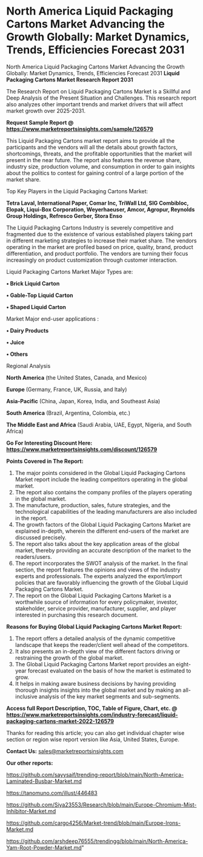 # North America Liquid Packaging Cartons Market Advancing the Growth Globally: Market Dynamics, Trends, Efficiencies Forecast 2031
North America Liquid Packaging Cartons Market Advancing the Growth Globally: Market Dynamics, Trends, Efficiencies Forecast 2031
<strong>Liquid Packaging Cartons Market Research Report 2031</strong>

The Research Report on Liquid Packaging Cartons Market is a Skillful and Deep Analysis of the Present Situation and Challenges. This research report also analyzes other important trends and market drivers that will affect market growth over 2025-2031.

<strong>Request Sample Report @ <a href=https://www.marketreportsinsights.com/sample/126579>https://www.marketreportsinsights.com/sample/126579</a></strong>

This Liquid Packaging Cartons market report aims to provide all the participants and the vendors will all the details about growth factors, shortcomings, threats, and the profitable opportunities that the market will present in the near future. The report also features the revenue share, industry size, production volume, and consumption in order to gain insights about the politics to contest for gaining control of a large portion of the market share.

Top Key Players in the Liquid Packaging Cartons Market:

<strong>Tetra Laval, International Paper, Comar Inc, TriWall Ltd, SIG Combibloc, Elopak, Liqui-Box Corporation, Weyerhaeuser, Amcor, Agropur, Reynolds Group Holdings, Refresco Gerber, Stora Enso</strong>

The Liquid Packaging Cartons Industry is severely competitive and fragmented due to the existence of various established players taking part in different marketing strategies to increase their market share. The vendors operating in the market are profiled based on price, quality, brand, product differentiation, and product portfolio. The vendors are turning their focus increasingly on product customization through customer interaction.

Liquid Packaging Cartons Market Major Types are:

<strong>• Brick Liquid Carton

• Gable-Top Liquid Carton

• Shaped Liquid Carton</strong>

Market Major end-user applications :

<strong>• Dairy Products

• Juice

• Others</strong>

Regional Analysis

</u><strong><b>North America</b></strong> (the United States, Canada, and Mexico)

<strong><b>Europe </b></strong>(Germany, France, UK, Russia, and Italy)

<strong><b>Asia-Pacific</b></strong> (China, Japan, Korea, India, and Southeast Asia)

<strong><b>South America</b></strong> (Brazil, Argentina, Colombia, etc.)

<strong><b>The Middle East and Africa</b></strong> (Saudi Arabia, UAE, Egypt, Nigeria, and South Africa)

<strong>Go For Interesting Discount Here: <a href=https://www.marketreportsinsights.com/discount/126579>https://www.marketreportsinsights.com/discount/126579</a></strong>

<strong>Points Covered in The Report:</strong>
<ol>
  <li>The major points considered in the Global Liquid Packaging Cartons Market report include the leading competitors operating in the global market.</li>
  <li>The report also contains the company profiles of the players operating in the global market.</li>
  <li>The manufacture, production, sales, future strategies, and the technological capabilities of the leading manufacturers are also included in the report.</li>
  <li>The growth factors of the Global Liquid Packaging Cartons Market are explained in-depth, wherein the different end-users of the market are discussed precisely.</li>
  <li>The report also talks about the key application areas of the global market, thereby providing an accurate description of the market to the readers/users.</li>
  <li>The report incorporates the SWOT analysis of the market. In the final section, the report features the opinions and views of the industry experts and professionals. The experts analyzed the export/import policies that are favorably influencing the growth of the Global Liquid Packaging Cartons Market.</li>
  <li>The report on the Global Liquid Packaging Cartons Market is a worthwhile source of information for every policymaker, investor, stakeholder, service provider, manufacturer, supplier, and player interested in purchasing this research document.</li>
</ol>
<strong>Reasons for Buying Global Liquid Packaging Cartons Market Report:</strong>

<ol>
  <li>The report offers a detailed analysis of the dynamic competitive landscape that keeps the reader/client well ahead of the competitors.</li>
  <li>It also presents an in-depth view of the different factors driving or restraining the growth of the global market.</li>
  <li>The Global Liquid Packaging Cartons Market report provides an eight-year forecast evaluated on the basis of how the market is estimated to grow.</li>
  <li>It helps in making aware business decisions by having providing thorough insights insights into the global market and by making an all-inclusive analysis of the key market segments and sub-segments.</li>
</ol>
<strong>Access full Report Description, TOC, Table of Figure, Chart, etc. @ <a href=https://www.marketreportsinsights.com/industry-forecast/liquid-packaging-cartons-market-2022-126579>https://www.marketreportsinsights.com/industry-forecast/liquid-packaging-cartons-market-2022-126579</a></strong>


Thanks for reading this article; you can also get individual chapter wise section or region wise report version like Asia, United States, Europe.

<strong>Contact Us:</strong>
sales@marketreportsinsights.com

<strong>Our other reports:</strong>

<a href=https://github.com/sayysaif/trending-report/blob/main/North-America-Laminated-Busbar-Market.md>https://github.com/sayysaif/trending-report/blob/main/North-America-Laminated-Busbar-Market.md</a>

<a href=https://tanomuno.com/illust/446483>https://tanomuno.com/illust/446483</a>

<a href=https://github.com/Siya23553/Research/blob/main/Europe-Chromium-Mist-Inhibitor-Market.md>https://github.com/Siya23553/Research/blob/main/Europe-Chromium-Mist-Inhibitor-Market.md</a>

<a href=https://github.com/cargo4256/Market-trend/blob/main/Europe-Irons-Market.md>https://github.com/cargo4256/Market-trend/blob/main/Europe-Irons-Market.md</a>

<a href=https://github.com/arshdeep76555/trendingg/blob/main/North-America-Yam-Root-Powder-Market.md>https://github.com/arshdeep76555/trendingg/blob/main/North-America-Yam-Root-Powder-Market.md</a>"

